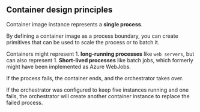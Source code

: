 Container design principles
---
Container image instance represents a **single process**.

By defining a container image as a process boundary, you can create primitives that can be used to scale the process or to batch it.

Containers might represent 
    1. **long-running processes** like ```web servers```, but can also represent 
    1. **Short-lived processes** like batch jobs, which formerly might have been implemented as Azure WebJobs.

If the process fails, the container ends, and the orchestrator takes over.

If the orchestrator was configured to keep five instances running and one fails, the orchestrator will create another container instance to replace the failed process.

